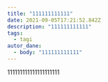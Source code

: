 ```yaml
---
title: "111111111111"
date: 2021-09-05T17:21:52.842Z
description: "111111111111"
tags:
  - tagi
autor_dane:
  - body: "111111111111"
---
```

111111111111111111111